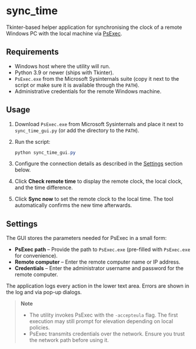 # sync_time

Tkinter-based helper application for synchronising the clock of a remote Windows PC with the local machine via [PsExec](https://learn.microsoft.com/sysinternals/downloads/psexec).

## Requirements

* Windows host where the utility will run.
* Python 3.9 or newer (ships with Tkinter).
* `PsExec.exe` from the Microsoft Sysinternals suite (copy it next to the script or make sure it is available through the `PATH`).
* Administrative credentials for the remote Windows machine.

## Usage

1. Download `PsExec.exe` from Microsoft Sysinternals and place it next to `sync_time_gui.py` (or add the directory to the `PATH`).
2. Run the script:

   ```powershell
   python sync_time_gui.py
   ```

3. Configure the connection details as described in the [Settings](#settings) section below.

4. Click **Check remote time** to display the remote clock, the local clock, and the time difference.
5. Click **Sync now** to set the remote clock to the local time. The tool automatically confirms the new time afterwards.

## Settings

The GUI stores the parameters needed for PsExec in a small form:

* **PsExec path** – Provide the path to `PsExec.exe` (pre-filled with `PsExec.exe` for convenience).
* **Remote computer** – Enter the remote computer name or IP address.
* **Credentials** – Enter the administrator username and password for the remote computer.

The application logs every action in the lower text area. Errors are shown in the log and via pop-up dialogs.

> **Note**
> * The utility invokes PsExec with the `-accepteula` flag. The first execution may still prompt for elevation depending on local policies.
> * PsExec transmits credentials over the network. Ensure you trust the network path before using it.

